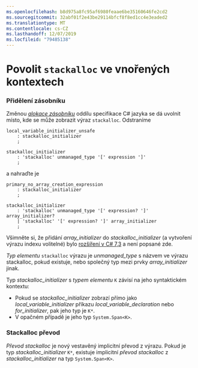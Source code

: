 ```yaml
---
ms.openlocfilehash: b8d975a8fc95af6980feaae6be35160646fe2cd2
ms.sourcegitcommit: 32abf01f2e43be29114bfcf8f8ed1cc4e3eaded2
ms.translationtype: MT
ms.contentlocale: cs-CZ
ms.lasthandoff: 12/07/2019
ms.locfileid: "79485138"
---
```

# <a name="permit-stackalloc-in-nested-contexts"></a>Povolit `stackalloc` ve vnořených kontextech

### <a name="stack-allocation"></a>Přidělení zásobníku

Změnou [*alokace zásobníku*](https://github.com/dotnet/csharplang/blob/master/spec/unsafe-code.md#stack-allocation) oddílu specifikace C# jazyka se dá uvolnit místo, kde se může zobrazit výraz `stackalloc`. Odstraníme

``` antlr
local_variable_initializer_unsafe
    : stackalloc_initializer
    ;

stackalloc_initializer
    : 'stackalloc' unmanaged_type '[' expression ']'
    ;
```

a nahraďte je

``` antlr
primary_no_array_creation_expression
    : stackalloc_initializer
    ;

stackalloc_initializer
    : 'stackalloc' unmanaged_type '[' expression? ']' array_initializer?
    | 'stackalloc' '[' expression? ']' array_initializer
    ;
```

Všimněte si, že přidání *array_initializer* do *stackalloc_initializer* (a vytvoření výrazu indexu volitelné) bylo [rozšíření v C# 7,3](https://github.com/dotnet/csharplang/blob/master/proposals/csharp-7.3/stackalloc-array-initializers.md) a není popsané zde.

*Typ elementu* `stackalloc` výrazu je *unmanaged_type* s názvem ve výrazu stackalloc, pokud existuje, nebo společný typ mezi prvky *array_initializer* jinak.

Typ *stackalloc_initializer* s *typem elementu* `K` závisí na jeho syntaktickém kontextu:
- Pokud se *stackalloc_initializer* zobrazí přímo jako *local_variable_initializer* příkazu *local_variable_declaration* nebo *for_initializer*, pak jeho typ je `K*`.
- V opačném případě je jeho typ `System.Span<K>`.

### <a name="stackalloc-conversion"></a>Stackalloc převod

*Převod stackalloc* je nový vestavěný implicitní převod z výrazu. Pokud je typ *stackalloc_initializer* `K*`, existuje implicitní *převod stackalloc* z *stackalloc_initializer* na typ `System.Span<K>`.
